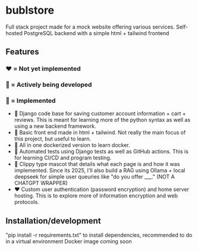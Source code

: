 # bublstore
Full stack project made for a mock website offering various services. Self-hosted PostgreSQL backend with a simple html + tailwind frontend

## Features 
### ❤️ = Not yet implemented 
### 💛 = Actively being developed 
### 💚 = Implemented
- 💚 Django code base for saving customer account information + cart + reviews. This is meant for learning more of the python syntax as well as using a new backend framework.
- 💚 Basic front end made in html + tailwind. Not really the main focus of this project, but useful to learn.
- 💛 All in one dockerized version to learn docker.
- 💛 Automated tests using Django tests as well as GitHub actions. This is for learning CI/CD and program testing.
- 💛 Clippy type mascot that details what each page is and how it was implemented. Since its 2025, I'll also build a RAG using Ollama + local deepseek for simple user queuries like "do you offer ___." (NOT A CHATGPT WRAPPER)
- ❤️ Custom user authentication (password encryption) and home server hosting. This is to explore more of information encryption and web protocols.

## Installation/development
"pip install -r requirements.txt" to install dependencies, recommended to do in a virtual environment
Docker image coming soon
